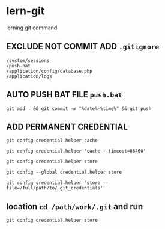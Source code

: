 # lern-git
lerning git command

## EXCLUDE NOT COMMIT ADD  `.gitignore`

````
/system/sessions
/push.bat
/application/config/database.php
/application/logs
````


## AUTO PUSH BAT FILE `push.bat`

````
git add . && git commit -m "%date%-%time%" && git push
````

## ADD PERMANENT CREDENTIAL

````
git config credential.helper cache

git config credential.helper 'cache --timeout=86400'

git config credential.helper store

git config --global credential.helper store

git config credential.helper 'store --file=/full/path/to/.git_credentials'

````

## location `cd /path/work/.git` and run
````
git config credential.helper store

````
